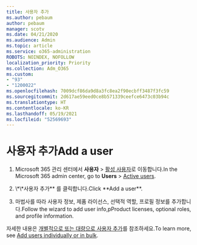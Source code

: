 ```yaml
---
title: 사용자 추가
ms.author: pebaum
author: pebaum
manager: scotv
ms.date: 04/21/2020
ms.audience: Admin
ms.topic: article
ms.service: o365-administration
ROBOTS: NOINDEX, NOFOLLOW
localization_priority: Priority
ms.collection: Adm_O365
ms.custom:
- "93"
- "1200022"
ms.openlocfilehash: 7009dcf86da9d8a3fc8ea2f90ecbff3487f3fc59
ms.sourcegitcommit: 2d617ae59eed0ce8b571339ceefce6473c03b94c
ms.translationtype: HT
ms.contentlocale: ko-KR
ms.lasthandoff: 05/19/2021
ms.locfileid: "52569693"
---
```

# <a name="add-a-user"></a><span data-ttu-id="b516a-102">사용자 추가</span><span class="sxs-lookup"><span data-stu-id="b516a-102">Add a user</span></span>

1. <span data-ttu-id="b516a-103">Microsoft 365 관리 센터에서 **사용자** > [활성 사용자](https://admin.microsoft.com/Adminportal/Home?source=applauncher#/users)로 이동합니다.</span><span class="sxs-lookup"><span data-stu-id="b516a-103">In the Microsoft 365 admin center, go to **Users** > [Active users](https://admin.microsoft.com/Adminportal/Home?source=applauncher#/users).</span></span>

2. <span data-ttu-id="b516a-104">
            \*\*사용자 추가** 를 클릭합니다.</span><span class="sxs-lookup"><span data-stu-id="b516a-104">Click **Add a user**.</span></span>

3. <span data-ttu-id="b516a-105">마법사를 따라 사용자 정보, 제품 라이선스, 선택적 역할, 프로필 정보를 추가합니다.</span><span class="sxs-lookup"><span data-stu-id="b516a-105">Follow the wizard to add user info,pProduct licenses, optional roles, and profile information.</span></span>

<span data-ttu-id="b516a-106">자세한 내용은 [개별적으로 또는 대량으로 사용자 추가](/microsoft-365/admin/add-users/add-users)를 참조하세요.</span><span class="sxs-lookup"><span data-stu-id="b516a-106">To learn more, see [Add users individually or in bulk](/microsoft-365/admin/add-users/add-users).</span></span>